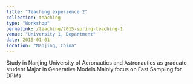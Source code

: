 ```yaml
---
title: "Teaching experience 2"
collection: teaching
type: "Workshop"
permalink: /teaching/2015-spring-teaching-1
venue: "University 1, Department"
date: 2015-01-01
location: "Nanjing, China"
---
```


Study in Nanjing University of Aeronautics and Astronautics as graduate student
Major in Generative Models.Mainly focus on Fast Sampling for DPMs


